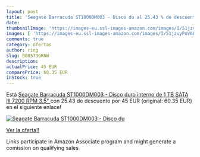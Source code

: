 ```yaml
---
layout: post
title: 'Seagate Barracuda ST1000DM003 - Disco du al 25.43 % de descuento'
date: 
thumbnailImage: 'https://images-eu.ssl-images-amazon.com/images/I/51jzvyPoV6L._SL200_.jpg'
images: [ 'https://images-eu.ssl-images-amazon.com/images/I/51jzvyPoV6L._SL200_.jpg' ]
comments: true
category: ofertas
author: ring
slug: B005T3GRNW
description:
actualPrice: 45 EUR
comparePrice: 60.35 EUR
inStock: true
---
```


Está [Seagate Barracuda ST1000DM003 - Disco duro interno de 1 TB  SATA III  7200 RPM  3.5" ](https://www.amazon.es/dp/B005T3GRNW/?tag=tolees-21) con 25.43 de descuento por 45 EUR (original: 60.35 EUR) en el siguiente enlace!

[![Seagate Barracuda ST1000DM003 - Disco du](https://images-eu.ssl-images-amazon.com/images/I/51jzvyPoV6L._SL200_.jpg)](https://www.amazon.es/dp/B005T3GRNW/?tag=tolees-21)

[Ver la oferta!!](https://www.amazon.es/dp/B005T3GRNW/?tag=tolees-21)

Links participate in Amazon Associate program and might generate a comission on qualifying sales


